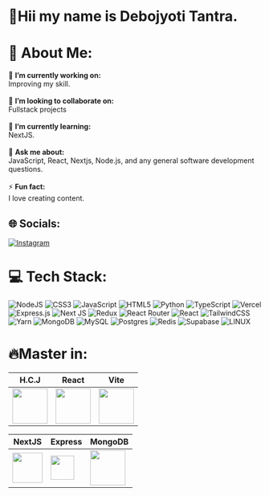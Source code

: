 # 🌲Hii my name is Debojyoti Tantra.
# 💫 About Me:
🔭 **I’m currently working on:**  <br>Improving my skill.<br><br>👯 **I’m looking to collaborate on:**  <br>Fullstack projects<br><br>🌱 **I’m currently learning:**  <br>NextJS.<br><br>💬 **Ask me about:**  <br>JavaScript, React, Nextjs, Node.js, and any general software development questions.<br><br>⚡ **Fun fact:**  <br>I love creating content.


## 🌐 Socials:
[![Instagram](https://img.shields.io/badge/Instagram-%23E4405F.svg?logo=Instagram&logoColor=white)](https://www.instagram.com/debojyoti_tantra/) 

# 💻 Tech Stack:
![NodeJS](https://img.shields.io/badge/node.js-6DA55F?style=for-the-badge&logo=node.js&logoColor=white)  ![CSS3](https://img.shields.io/badge/css3-%231572B6.svg?style=for-the-badge&logo=css3&logoColor=white) ![JavaScript](https://img.shields.io/badge/javascript-%23323330.svg?style=for-the-badge&logo=javascript&logoColor=%23F7DF1E) ![HTML5](https://img.shields.io/badge/html5-%23E34F26.svg?style=for-the-badge&logo=html5&logoColor=white)   ![Python](https://img.shields.io/badge/python-3670A0?style=for-the-badge&logo=python&logoColor=ffdd54)  ![TypeScript](https://img.shields.io/badge/typescript-%23007ACC.svg?style=for-the-badge&logo=typescript&logoColor=white) ![Vercel](https://img.shields.io/badge/vercel-%23000000.svg?style=for-the-badge&logo=vercel&logoColor=white)  ![Express.js](https://img.shields.io/badge/express.js-%23404d59.svg?style=for-the-badge&logo=express&logoColor=%2361DAFB) ![Next JS](https://img.shields.io/badge/Next-black?style=for-the-badge&logo=next.js&logoColor=white)  ![Redux](https://img.shields.io/badge/redux-%23593d88.svg?style=for-the-badge&logo=redux&logoColor=white)  ![React Router](https://img.shields.io/badge/React_Router-CA4245?style=for-the-badge&logo=react-router&logoColor=white) ![React](https://img.shields.io/badge/react-%2320232a.svg?style=for-the-badge&logo=react&logoColor=%2361DAFB) ![TailwindCSS](https://img.shields.io/badge/tailwindcss-%2338B2AC.svg?style=for-the-badge&logo=tailwind-css&logoColor=white) ![Yarn](https://img.shields.io/badge/yarn-%232C8EBB.svg?style=for-the-badge&logo=yarn&logoColor=white) ![MongoDB](https://img.shields.io/badge/MongoDB-%234ea94b.svg?style=for-the-badge&logo=mongodb&logoColor=white) ![MySQL](https://img.shields.io/badge/mysql-%2300f.svg?style=for-the-badge&logo=mysql&logoColor=white) ![Postgres](https://img.shields.io/badge/postgres-%23316192.svg?style=for-the-badge&logo=postgresql&logoColor=white) ![Redis](https://img.shields.io/badge/redis-%23DD0031.svg?style=for-the-badge&logo=redis&logoColor=white) 	![Supabase](https://img.shields.io/badge/Supabase-3ECF8E?style=for-the-badge&logo=supabase&logoColor=white) ![LINUX](https://img.shields.io/badge/Linux-FCC624?style=for-the-badge&logo=linux&logoColor=black) 

# 🔥Master in:
| H.C.J | React | Vite  |
|--|--|--|
| <img src="https://encrypted-tbn0.gstatic.com/images?q=tbn:ANd9GcRZULgn7jR5IH6sCNm5PjEnH1xTaSLFJLmx8w&s" height=70px > | <img src="https://encrypted-tbn0.gstatic.com/images?q=tbn:ANd9GcTKfxxgtvjoywpYYFjqCM2IByvFIxA6n40Wtw&s" height=70px > | <img src="https://th.bing.com/th/id/OIP.OWUxNWKn_02KOQ7ltyGsjQHaHa?w=500&h=500&dpr=1.9&pid=ImgDetMain" height=70px > |

| NextJS | Express | MongoDB |
|--|--|--|
| <img src="https://images.ctfassets.net/23aumh6u8s0i/6pjUKboBuFLvCKkE3esaFA/5f2101d6d2add5c615db5e98a553fc44/nextjs.jpeg" height=60px > | <img src="https://media.licdn.com/dms/image/D4D12AQEoYssSDR6VuA/article-cover_image-shrink_720_1280/0/1708761603252?e=2147483647&v=beta&t=Owpob53Sdv9TpYaKaAHsMunv-KD5t3kv25byg2UcTvw" height=47.4px > |  <img src="https://pbs.twimg.com/profile_images/1452637606559326217/GFz_P-5e_400x400.png" height=70px > |
